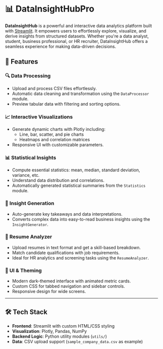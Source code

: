 # 📊 DataInsightHubPro

**DataInsightHub** is a powerful and interactive data analytics platform built with [Streamlit](https://streamlit.io/). It empowers users to effortlessly explore, visualize, and derive insights from structured datasets. Whether you're a data analyst, student, business professional, or HR recruiter, DataInsightHub offers a seamless experience for making data-driven decisions.

## 🚀 Features

### 🔍 Data Processing
- Upload and process CSV files effortlessly.
- Automatic data cleaning and transformation using the `DataProcessor` module.
- Preview tabular data with filtering and sorting options.

### 📈 Interactive Visualizations
- Generate dynamic charts with Plotly including:
  - Line, bar, scatter, and pie charts
  - Heatmaps and correlation matrices
- Responsive UI with customizable parameters.

### 📊 Statistical Insights
- Compute essential statistics: mean, median, standard deviation, variance, etc.
- Understand data distribution and correlations.
- Automatically generated statistical summaries from the `Statistics` module.

### 🧠 Insight Generation
- Auto-generate key takeaways and data interpretations.
- Converts complex data into easy-to-read business insights using the `InsightGenerator`.

### 📄 Resume Analyzer
- Upload resumes in text format and get a skill-based breakdown.
- Match candidate qualifications with job requirements.
- Ideal for HR analytics and screening tasks using the `ResumeAnalyzer`.

### 🎨 UI & Theming
- Modern dark-themed interface with animated metric cards.
- Custom CSS for tabbed navigation and sidebar controls.
- Responsive design for wide screens.

---

## 🛠️ Tech Stack

- **Frontend**: Streamlit with custom HTML/CSS styling
- **Visualization**: Plotly, Pandas, NumPy
- **Backend Logic**: Python utility modules (`utils/`)
- **Data**: CSV upload support (`sample_company_data.csv` as example)


